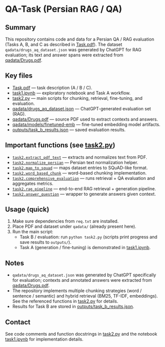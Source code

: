 # QA-Task (Persian RAG / QA)

Summary
-------
This repository contains code and data for a Persian QA / RAG evaluation (Tasks A, B, and C as described in [Task.pdf](Task.pdf)). The dataset `qadata/drugs_aq_dataset.json` was generated by ChatGPT for RAG evaluation; its text and answer spans were extracted from [qadata/Drugs.pdf](qadata/Drugs.pdf).

Key files
---------
- [Task.pdf](Task.pdf) — task description (A / B / C).
- [task1.ipynb](task1.ipynb) — exploratory notebook and Task A workflow.
- [task2.py](task2.py) — main scripts for chunking, retrieval, fine-tuning, and evaluation.
- [qadata/drugs_aq_dataset.json](qadata/drugs_aq_dataset.json) — ChatGPT-generated evaluation set (RAG).
- [qadata/Drugs.pdf](qadata/Drugs.pdf) — source PDF used to extract contexts and answers.
- [qadata/models/finetuned-emb](qadata/models/finetuned-emb) — fine-tuned embedding model artifacts.
- [outputs/task_b_results.json](outputs/task_b_results.json) —  saved evaluation results.

Important functions (see [task2.py](task2.py))
----------------------------------------------
- [`task2.extract_pdf_text`](task2.py) — extracts and normalizes text from PDF.
- [`task2.normalize_persian`](task2.py) — Persian text normalization helper.
- [`task2.map_to_squad`](task2.py) — maps dataset entries to SQuAD-like format.
- [`task2.word_based_chunk`](task2.py) — word-based chunking implementation.
- [`task2.comprehensive_evaluation`](task2.py) — runs retrieval + QA evaluation and aggregates metrics.
- [`task2.rag_pipeline`](task2.py) — end-to-end RAG retrieval + generation pipeline.
- [`task2.answer_question`](task2.py) — wrapper to generate answers given context.

Usage (quick)
-------------
1. Make sure dependencies from `req.txt`   are installed.
2. Place PDF and dataset under `qadata/` (already present here).
3. Run the main script:
   - Task B / evaluation: run `python task2.py` (scripts print progress and save results to `outputs/`).
   - Task A (generation / fine-tuning) is demonstrated in [task1.ipynb](task1.ipynb).

Notes
-----
- `qadata/drugs_aq_dataset.json` was generated by ChatGPT specifically for evaluation; contexts and annotated answers were extracted from [qadata/Drugs.pdf](qadata/Drugs.pdf).
- The repository implements multiple chunking strategies (word / sentence / semantic) and hybrid retrieval (BM25, TF-IDF, embeddings). See the referenced functions in [task2.py](task2.py) for details.
- Results for Task B are stored in [outputs/task_b_results.json](outputs/task_b_results.json).

Contact
-------
See code comments and function docstrings in [task2.py](task2.py) and the notebook [task1.ipynb](task1.ipynb) for implementation details.